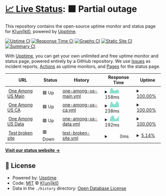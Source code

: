 # [📈 Live Status](https://kunik1o.github.io/heartbeat.oau): <!--live status--> **🟧 Partial outage**

This repository contains the open-source uptime monitor and status page for [K[uni]kl0](https://kunik1o.github.io/heartbeat.oau), powered by [Upptime](https://github.com/upptime/upptime).

[![Uptime CI](https://github.com/kunik1o/heartbeat.oau/workflows/Uptime%20CI/badge.svg)](https://github.com/kunik1o/heartbeat.oau/actions?query=workflow%3A%22Uptime+CI%22)
[![Response Time CI](https://github.com/kunik1o/heartbeat.oau/workflows/Response%20Time%20CI/badge.svg)](https://github.com/kunik1o/heartbeat.oau/actions?query=workflow%3A%22Response+Time+CI%22)
[![Graphs CI](https://github.com/kunik1o/heartbeat.oau/workflows/Graphs%20CI/badge.svg)](https://github.com/kunik1o/heartbeat.oau/actions?query=workflow%3A%22Graphs+CI%22)
[![Static Site CI](https://github.com/kunik1o/heartbeat.oau/workflows/Static%20Site%20CI/badge.svg)](https://github.com/kunik1o/heartbeat.oau/actions?query=workflow%3A%22Static+Site+CI%22)
[![Summary CI](https://github.com/kunik1o/heartbeat.oau/workflows/Summary%20CI/badge.svg)](https://github.com/kunik1o/heartbeat.oau/actions?query=workflow%3A%22Summary+CI%22)

With [Upptime](https://upptime.js.org), you can get your own unlimited and free uptime monitor and status page, powered entirely by a GitHub repository. We use [Issues](https://github.com/kunik1o/heartbeat.oau/issues) as incident reports, [Actions](https://github.com/kunik1o/heartbeat.oau/actions) as uptime monitors, and [Pages](https://kunik1o.github.io/heartbeat.oau) for the status page.

<!--start: status pages-->
<!-- This summary is generated by Upptime (https://github.com/upptime/upptime) -->
<!-- Do not edit this manually, your changes will be overwritten -->
<!-- prettier-ignore -->
| URL | Status | History | Response Time | Uptime |
| --- | ------ | ------- | ------------- | ------ |
| <img alt="" src="https://raw.githubusercontent.com/one-among-us/web/main/public/favicon.png" height="13"> [One Among US Main](https://www.one-among.us/) | 🟩 Up | [one-among-us-main.yml](https://github.com/kunik1o/heartbeat.oau/commits/HEAD/history/one-among-us-main.yml) | <details><summary><img alt="Response time graph" src="./graphs/one-among-us-main/response-time-week.png" height="20"> 158ms</summary><br><a href="https://kunik1o.github.io/heartbeat.oau/history/one-among-us-main"><img alt="Response time 158" src="https://img.shields.io/endpoint?url=https%3A%2F%2Fraw.githubusercontent.com%2Fkunik1o%2Fheartbeat.oau%2FHEAD%2Fapi%2Fone-among-us-main%2Fresponse-time.json"></a><br><a href="https://kunik1o.github.io/heartbeat.oau/history/one-among-us-main"><img alt="24-hour response time 158" src="https://img.shields.io/endpoint?url=https%3A%2F%2Fraw.githubusercontent.com%2Fkunik1o%2Fheartbeat.oau%2FHEAD%2Fapi%2Fone-among-us-main%2Fresponse-time-day.json"></a><br><a href="https://kunik1o.github.io/heartbeat.oau/history/one-among-us-main"><img alt="7-day response time 158" src="https://img.shields.io/endpoint?url=https%3A%2F%2Fraw.githubusercontent.com%2Fkunik1o%2Fheartbeat.oau%2FHEAD%2Fapi%2Fone-among-us-main%2Fresponse-time-week.json"></a><br><a href="https://kunik1o.github.io/heartbeat.oau/history/one-among-us-main"><img alt="30-day response time 158" src="https://img.shields.io/endpoint?url=https%3A%2F%2Fraw.githubusercontent.com%2Fkunik1o%2Fheartbeat.oau%2FHEAD%2Fapi%2Fone-among-us-main%2Fresponse-time-month.json"></a><br><a href="https://kunik1o.github.io/heartbeat.oau/history/one-among-us-main"><img alt="1-year response time 158" src="https://img.shields.io/endpoint?url=https%3A%2F%2Fraw.githubusercontent.com%2Fkunik1o%2Fheartbeat.oau%2FHEAD%2Fapi%2Fone-among-us-main%2Fresponse-time-year.json"></a></details> | <details><summary><a href="https://kunik1o.github.io/heartbeat.oau/history/one-among-us-main">100.00%</a></summary><a href="https://kunik1o.github.io/heartbeat.oau/history/one-among-us-main"><img alt="All-time uptime 100.00%" src="https://img.shields.io/endpoint?url=https%3A%2F%2Fraw.githubusercontent.com%2Fkunik1o%2Fheartbeat.oau%2FHEAD%2Fapi%2Fone-among-us-main%2Fuptime.json"></a><br><a href="https://kunik1o.github.io/heartbeat.oau/history/one-among-us-main"><img alt="24-hour uptime 100.00%" src="https://img.shields.io/endpoint?url=https%3A%2F%2Fraw.githubusercontent.com%2Fkunik1o%2Fheartbeat.oau%2FHEAD%2Fapi%2Fone-among-us-main%2Fuptime-day.json"></a><br><a href="https://kunik1o.github.io/heartbeat.oau/history/one-among-us-main"><img alt="7-day uptime 100.00%" src="https://img.shields.io/endpoint?url=https%3A%2F%2Fraw.githubusercontent.com%2Fkunik1o%2Fheartbeat.oau%2FHEAD%2Fapi%2Fone-among-us-main%2Fuptime-week.json"></a><br><a href="https://kunik1o.github.io/heartbeat.oau/history/one-among-us-main"><img alt="30-day uptime 100.00%" src="https://img.shields.io/endpoint?url=https%3A%2F%2Fraw.githubusercontent.com%2Fkunik1o%2Fheartbeat.oau%2FHEAD%2Fapi%2Fone-among-us-main%2Fuptime-month.json"></a><br><a href="https://kunik1o.github.io/heartbeat.oau/history/one-among-us-main"><img alt="1-year uptime 100.00%" src="https://img.shields.io/endpoint?url=https%3A%2F%2Fraw.githubusercontent.com%2Fkunik1o%2Fheartbeat.oau%2FHEAD%2Fapi%2Fone-among-us-main%2Fuptime-year.json"></a></details>
| <img alt="" src="https://raw.githubusercontent.com/one-among-us/web/main/public/favicon.png" height="13"> [One Among US CA](https://oneamongus.ca/) | 🟩 Up | [one-among-us-ca.yml](https://github.com/kunik1o/heartbeat.oau/commits/HEAD/history/one-among-us-ca.yml) | <details><summary><img alt="Response time graph" src="./graphs/one-among-us-ca/response-time-week.png" height="20"> 238ms</summary><br><a href="https://kunik1o.github.io/heartbeat.oau/history/one-among-us-ca"><img alt="Response time 238" src="https://img.shields.io/endpoint?url=https%3A%2F%2Fraw.githubusercontent.com%2Fkunik1o%2Fheartbeat.oau%2FHEAD%2Fapi%2Fone-among-us-ca%2Fresponse-time.json"></a><br><a href="https://kunik1o.github.io/heartbeat.oau/history/one-among-us-ca"><img alt="24-hour response time 238" src="https://img.shields.io/endpoint?url=https%3A%2F%2Fraw.githubusercontent.com%2Fkunik1o%2Fheartbeat.oau%2FHEAD%2Fapi%2Fone-among-us-ca%2Fresponse-time-day.json"></a><br><a href="https://kunik1o.github.io/heartbeat.oau/history/one-among-us-ca"><img alt="7-day response time 238" src="https://img.shields.io/endpoint?url=https%3A%2F%2Fraw.githubusercontent.com%2Fkunik1o%2Fheartbeat.oau%2FHEAD%2Fapi%2Fone-among-us-ca%2Fresponse-time-week.json"></a><br><a href="https://kunik1o.github.io/heartbeat.oau/history/one-among-us-ca"><img alt="30-day response time 238" src="https://img.shields.io/endpoint?url=https%3A%2F%2Fraw.githubusercontent.com%2Fkunik1o%2Fheartbeat.oau%2FHEAD%2Fapi%2Fone-among-us-ca%2Fresponse-time-month.json"></a><br><a href="https://kunik1o.github.io/heartbeat.oau/history/one-among-us-ca"><img alt="1-year response time 238" src="https://img.shields.io/endpoint?url=https%3A%2F%2Fraw.githubusercontent.com%2Fkunik1o%2Fheartbeat.oau%2FHEAD%2Fapi%2Fone-among-us-ca%2Fresponse-time-year.json"></a></details> | <details><summary><a href="https://kunik1o.github.io/heartbeat.oau/history/one-among-us-ca">100.00%</a></summary><a href="https://kunik1o.github.io/heartbeat.oau/history/one-among-us-ca"><img alt="All-time uptime 100.00%" src="https://img.shields.io/endpoint?url=https%3A%2F%2Fraw.githubusercontent.com%2Fkunik1o%2Fheartbeat.oau%2FHEAD%2Fapi%2Fone-among-us-ca%2Fuptime.json"></a><br><a href="https://kunik1o.github.io/heartbeat.oau/history/one-among-us-ca"><img alt="24-hour uptime 100.00%" src="https://img.shields.io/endpoint?url=https%3A%2F%2Fraw.githubusercontent.com%2Fkunik1o%2Fheartbeat.oau%2FHEAD%2Fapi%2Fone-among-us-ca%2Fuptime-day.json"></a><br><a href="https://kunik1o.github.io/heartbeat.oau/history/one-among-us-ca"><img alt="7-day uptime 100.00%" src="https://img.shields.io/endpoint?url=https%3A%2F%2Fraw.githubusercontent.com%2Fkunik1o%2Fheartbeat.oau%2FHEAD%2Fapi%2Fone-among-us-ca%2Fuptime-week.json"></a><br><a href="https://kunik1o.github.io/heartbeat.oau/history/one-among-us-ca"><img alt="30-day uptime 100.00%" src="https://img.shields.io/endpoint?url=https%3A%2F%2Fraw.githubusercontent.com%2Fkunik1o%2Fheartbeat.oau%2FHEAD%2Fapi%2Fone-among-us-ca%2Fuptime-month.json"></a><br><a href="https://kunik1o.github.io/heartbeat.oau/history/one-among-us-ca"><img alt="1-year uptime 100.00%" src="https://img.shields.io/endpoint?url=https%3A%2F%2Fraw.githubusercontent.com%2Fkunik1o%2Fheartbeat.oau%2FHEAD%2Fapi%2Fone-among-us-ca%2Fuptime-year.json"></a></details>
| <img alt="" src="https://raw.githubusercontent.com/one-among-us/web/main/public/favicon.png" height="13"> [One Among US Data](https://data.one-among.us/) | 🟩 Up | [one-among-us-data.yml](https://github.com/kunik1o/heartbeat.oau/commits/HEAD/history/one-among-us-data.yml) | <details><summary><img alt="Response time graph" src="./graphs/one-among-us-data/response-time-week.png" height="20"> 192ms</summary><br><a href="https://kunik1o.github.io/heartbeat.oau/history/one-among-us-data"><img alt="Response time 192" src="https://img.shields.io/endpoint?url=https%3A%2F%2Fraw.githubusercontent.com%2Fkunik1o%2Fheartbeat.oau%2FHEAD%2Fapi%2Fone-among-us-data%2Fresponse-time.json"></a><br><a href="https://kunik1o.github.io/heartbeat.oau/history/one-among-us-data"><img alt="24-hour response time 192" src="https://img.shields.io/endpoint?url=https%3A%2F%2Fraw.githubusercontent.com%2Fkunik1o%2Fheartbeat.oau%2FHEAD%2Fapi%2Fone-among-us-data%2Fresponse-time-day.json"></a><br><a href="https://kunik1o.github.io/heartbeat.oau/history/one-among-us-data"><img alt="7-day response time 192" src="https://img.shields.io/endpoint?url=https%3A%2F%2Fraw.githubusercontent.com%2Fkunik1o%2Fheartbeat.oau%2FHEAD%2Fapi%2Fone-among-us-data%2Fresponse-time-week.json"></a><br><a href="https://kunik1o.github.io/heartbeat.oau/history/one-among-us-data"><img alt="30-day response time 192" src="https://img.shields.io/endpoint?url=https%3A%2F%2Fraw.githubusercontent.com%2Fkunik1o%2Fheartbeat.oau%2FHEAD%2Fapi%2Fone-among-us-data%2Fresponse-time-month.json"></a><br><a href="https://kunik1o.github.io/heartbeat.oau/history/one-among-us-data"><img alt="1-year response time 192" src="https://img.shields.io/endpoint?url=https%3A%2F%2Fraw.githubusercontent.com%2Fkunik1o%2Fheartbeat.oau%2FHEAD%2Fapi%2Fone-among-us-data%2Fresponse-time-year.json"></a></details> | <details><summary><a href="https://kunik1o.github.io/heartbeat.oau/history/one-among-us-data">100.00%</a></summary><a href="https://kunik1o.github.io/heartbeat.oau/history/one-among-us-data"><img alt="All-time uptime 100.00%" src="https://img.shields.io/endpoint?url=https%3A%2F%2Fraw.githubusercontent.com%2Fkunik1o%2Fheartbeat.oau%2FHEAD%2Fapi%2Fone-among-us-data%2Fuptime.json"></a><br><a href="https://kunik1o.github.io/heartbeat.oau/history/one-among-us-data"><img alt="24-hour uptime 100.00%" src="https://img.shields.io/endpoint?url=https%3A%2F%2Fraw.githubusercontent.com%2Fkunik1o%2Fheartbeat.oau%2FHEAD%2Fapi%2Fone-among-us-data%2Fuptime-day.json"></a><br><a href="https://kunik1o.github.io/heartbeat.oau/history/one-among-us-data"><img alt="7-day uptime 100.00%" src="https://img.shields.io/endpoint?url=https%3A%2F%2Fraw.githubusercontent.com%2Fkunik1o%2Fheartbeat.oau%2FHEAD%2Fapi%2Fone-among-us-data%2Fuptime-week.json"></a><br><a href="https://kunik1o.github.io/heartbeat.oau/history/one-among-us-data"><img alt="30-day uptime 100.00%" src="https://img.shields.io/endpoint?url=https%3A%2F%2Fraw.githubusercontent.com%2Fkunik1o%2Fheartbeat.oau%2FHEAD%2Fapi%2Fone-among-us-data%2Fuptime-month.json"></a><br><a href="https://kunik1o.github.io/heartbeat.oau/history/one-among-us-data"><img alt="1-year uptime 100.00%" src="https://img.shields.io/endpoint?url=https%3A%2F%2Fraw.githubusercontent.com%2Fkunik1o%2Fheartbeat.oau%2FHEAD%2Fapi%2Fone-among-us-data%2Fuptime-year.json"></a></details>
| <img alt="" src="https://icons.duckduckgo.com/ip3/thissitedoesnotexist.koj.co.ico" height="13"> [Test broken site](https://thissitedoesnotexist.koj.co/) | 🟥 Down | [test-broken-site.yml](https://github.com/kunik1o/heartbeat.oau/commits/HEAD/history/test-broken-site.yml) | <details><summary><img alt="Response time graph" src="./graphs/test-broken-site/response-time-week.png" height="20"> 0ms</summary><br><a href="https://kunik1o.github.io/heartbeat.oau/history/test-broken-site"><img alt="Response time 0" src="https://img.shields.io/endpoint?url=https%3A%2F%2Fraw.githubusercontent.com%2Fkunik1o%2Fheartbeat.oau%2FHEAD%2Fapi%2Ftest-broken-site%2Fresponse-time.json"></a><br><a href="https://kunik1o.github.io/heartbeat.oau/history/test-broken-site"><img alt="24-hour response time 0" src="https://img.shields.io/endpoint?url=https%3A%2F%2Fraw.githubusercontent.com%2Fkunik1o%2Fheartbeat.oau%2FHEAD%2Fapi%2Ftest-broken-site%2Fresponse-time-day.json"></a><br><a href="https://kunik1o.github.io/heartbeat.oau/history/test-broken-site"><img alt="7-day response time 0" src="https://img.shields.io/endpoint?url=https%3A%2F%2Fraw.githubusercontent.com%2Fkunik1o%2Fheartbeat.oau%2FHEAD%2Fapi%2Ftest-broken-site%2Fresponse-time-week.json"></a><br><a href="https://kunik1o.github.io/heartbeat.oau/history/test-broken-site"><img alt="30-day response time 0" src="https://img.shields.io/endpoint?url=https%3A%2F%2Fraw.githubusercontent.com%2Fkunik1o%2Fheartbeat.oau%2FHEAD%2Fapi%2Ftest-broken-site%2Fresponse-time-month.json"></a><br><a href="https://kunik1o.github.io/heartbeat.oau/history/test-broken-site"><img alt="1-year response time 0" src="https://img.shields.io/endpoint?url=https%3A%2F%2Fraw.githubusercontent.com%2Fkunik1o%2Fheartbeat.oau%2FHEAD%2Fapi%2Ftest-broken-site%2Fresponse-time-year.json"></a></details> | <details><summary><a href="https://kunik1o.github.io/heartbeat.oau/history/test-broken-site">5.14%</a></summary><a href="https://kunik1o.github.io/heartbeat.oau/history/test-broken-site"><img alt="All-time uptime 5.14%" src="https://img.shields.io/endpoint?url=https%3A%2F%2Fraw.githubusercontent.com%2Fkunik1o%2Fheartbeat.oau%2FHEAD%2Fapi%2Ftest-broken-site%2Fuptime.json"></a><br><a href="https://kunik1o.github.io/heartbeat.oau/history/test-broken-site"><img alt="24-hour uptime 5.14%" src="https://img.shields.io/endpoint?url=https%3A%2F%2Fraw.githubusercontent.com%2Fkunik1o%2Fheartbeat.oau%2FHEAD%2Fapi%2Ftest-broken-site%2Fuptime-day.json"></a><br><a href="https://kunik1o.github.io/heartbeat.oau/history/test-broken-site"><img alt="7-day uptime 5.14%" src="https://img.shields.io/endpoint?url=https%3A%2F%2Fraw.githubusercontent.com%2Fkunik1o%2Fheartbeat.oau%2FHEAD%2Fapi%2Ftest-broken-site%2Fuptime-week.json"></a><br><a href="https://kunik1o.github.io/heartbeat.oau/history/test-broken-site"><img alt="30-day uptime 5.14%" src="https://img.shields.io/endpoint?url=https%3A%2F%2Fraw.githubusercontent.com%2Fkunik1o%2Fheartbeat.oau%2FHEAD%2Fapi%2Ftest-broken-site%2Fuptime-month.json"></a><br><a href="https://kunik1o.github.io/heartbeat.oau/history/test-broken-site"><img alt="1-year uptime 5.14%" src="https://img.shields.io/endpoint?url=https%3A%2F%2Fraw.githubusercontent.com%2Fkunik1o%2Fheartbeat.oau%2FHEAD%2Fapi%2Ftest-broken-site%2Fuptime-year.json"></a></details>

<!--end: status pages-->

[**Visit our status website →**](https://kunik1o.github.io/heartbeat.oau)

## 📄 License

- Powered by: [Upptime](https://github.com/upptime/upptime)
- Code: [MIT](./LICENSE) © [K[uni]kl0](https://kunik1o.github.io/heartbeat.oau)
- Data in the `./history` directory: [Open Database License](https://opendatacommons.org/licenses/odbl/1-0/)

